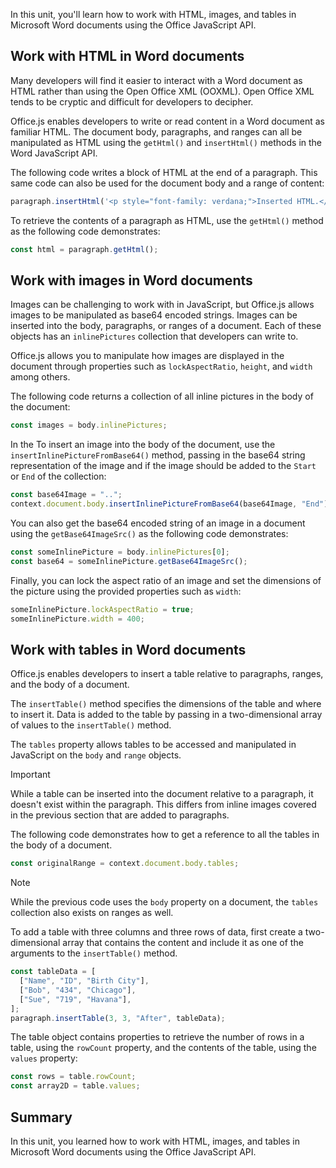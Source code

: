 In this unit, you'll learn how to work with HTML, images, and tables in Microsoft Word documents using the Office JavaScript API.

## Work with HTML in Word documents

Many developers will find it easier to interact with a Word document as HTML rather than using the Open Office XML (OOXML). Open Office XML tends to be cryptic and difficult for developers to decipher.

Office.js enables developers to write or read content in a Word document as familiar HTML. The document body, paragraphs, and ranges can all be manipulated as HTML using the `getHtml()` and `insertHtml()` methods in the Word JavaScript API.

The following code writes a block of HTML at the end of a paragraph. This same code can also be used for the document body and a range of content:

```javascript
paragraph.insertHtml('<p style="font-family: verdana;">Inserted HTML.</p><p>Another paragraph</p>', "End");
```

To retrieve the contents of a paragraph as HTML, use the `getHtml()` method as the following code demonstrates:

```javascript
const html = paragraph.getHtml();
```

## Work with images in Word documents

Images can be challenging to work with in JavaScript, but Office.js allows images to be manipulated as base64 encoded strings. Images can be inserted into the body, paragraphs, or ranges of a document. Each of these objects has an `inlinePictures` collection that developers can write to.

Office.js allows you to manipulate how images are displayed in the document through properties such as `lockAspectRatio`, `height`, and `width` among others.

The following code returns a collection of all inline pictures in the body of the document:

```javascript
const images = body.inlinePictures;
```

In the To insert an image into the body of the document, use the `insertInlinePictureFromBase64()` method, passing in the base64 string representation of the image and if the image should be added to the `Start` or `End` of the collection:

```javascript
const base64Image = "..";
context.document.body.insertInlinePictureFromBase64(base64Image, "End");
```

You can also get the base64 encoded string of an image in a document using the `getBase64ImageSrc()` as the following code demonstrates:

```javascript
const someInlinePicture = body.inlinePictures[0];
const base64 = someInlinePicture.getBase64ImageSrc();
```

Finally, you can lock the aspect ratio of an image and set the dimensions of the picture using the provided properties such as `width`:

```javascript
someInlinePicture.lockAspectRatio = true;
someInlinePicture.width = 400;
```

## Work with tables in Word documents

Office.js enables developers to insert a table relative to paragraphs, ranges, and the body of a document.

The `insertTable()` method specifies the dimensions of the table and where to insert it. Data is added to the table by passing in a two-dimensional array of values to the `insertTable()` method.

The `tables` property allows tables to be accessed and manipulated in JavaScript on the `body` and `range` objects.

> [!IMPORTANT]
> While a table can be inserted into the document relative to a paragraph, it doesn't exist within the paragraph. This differs from inline images covered in the previous section that are added to paragraphs.

The following code demonstrates how to get a reference to all the tables in the body of a document.

```javascript
const originalRange = context.document.body.tables;
```

> [!NOTE]
> While the previous code uses the `body` property on a document, the `tables` collection also exists on ranges as well.

To add a table with three columns and three rows of data, first create a two-dimensional array that contains the content and include it as one of the arguments to the `insertTable()` method.

```javascript
const tableData = [
  ["Name", "ID", "Birth City"],
  ["Bob", "434", "Chicago"],
  ["Sue", "719", "Havana"],
];
paragraph.insertTable(3, 3, "After", tableData);
```

The table object contains properties to retrieve the number of rows in a table, using the `rowCount` property, and the contents of the table, using the `values` property:

```javascript
const rows = table.rowCount;
const array2D = table.values;
```

## Summary

In this unit, you learned how to work with HTML, images, and tables in Microsoft Word documents using the Office JavaScript API.
